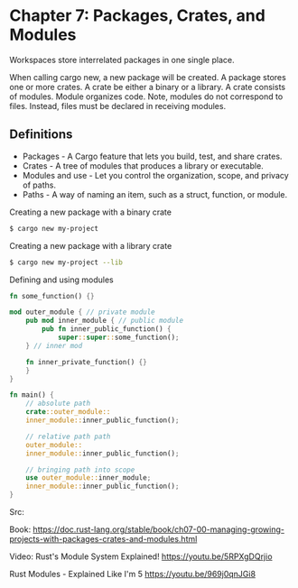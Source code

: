 # Chapter 7: Packages, Crates, and Modules

Workspaces store interrelated packages in one single place.

When calling cargo new, a new package will be created.
A package stores one or more crates. 
A crate be either a binary or a library. 
A crate consists of modules.
Module organizes code. 
Note, modules do not correspond to files. 
Instead, files must be declared in receiving modules.

## Definitions

* Packages - A Cargo feature that lets you build, test, and share crates.
* Crates - A tree of modules that produces a library or executable.
* Modules and use - Let you control the organization, scope, and privacy of paths.
* Paths - A way of naming an item, such as a struct, function, or module.

Creating a new package with a binary crate

```bash 
$ cargo new my-project
```

Creating a new package with a library crate

```bash 
$ cargo new my-project --lib
```


Defining and using modules
```rust
fn some_function() {}

mod outer_module { // private module
    pub mod inner_module { // public module
        pub fn inner_public_function() {
            super::super::some_function();
    } // inner mod 

    fn inner_private_function() {}
    }
}
```


```rust
fn main() {
    // absolute path
    crate::outer_module::
    inner_module::inner_public_function();

    // relative path path
    outer_module::
    inner_module::inner_public_function();

    // bringing path into scope
    use outer_module::inner_module;
    inner_module::inner_public_function();
}
```

Src: 

Book:
https://doc.rust-lang.org/stable/book/ch07-00-managing-growing-projects-with-packages-crates-and-modules.html

Video:
Rust's Module System Explained!
https://youtu.be/5RPXgDQrjio

Rust Modules - Explained Like I'm 5
https://youtu.be/969j0qnJGi8 